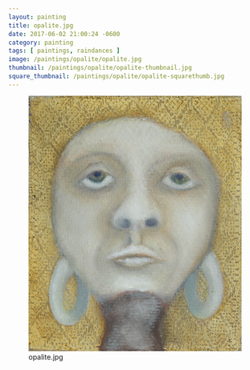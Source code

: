 ```yaml
---
layout: painting
title: opalite.jpg
date: 2017-06-02 21:00:24 -0600
category: painting
tags: [ paintings, raindances ]
image: /paintings/opalite/opalite.jpg
thumbnail: /paintings/opalite/opalite-thumbnail.jpg
square_thumbnail: /paintings/opalite/opalite-squarethumb.jpg
---
```


<figure class="fullwidth"><img src="/paintings/opalite/opalite.jpg" alt="A painting titled: opalite.jpg by painter Kyle Cunningham" /><figcaption>opalite.jpg</figcaption></figure>
